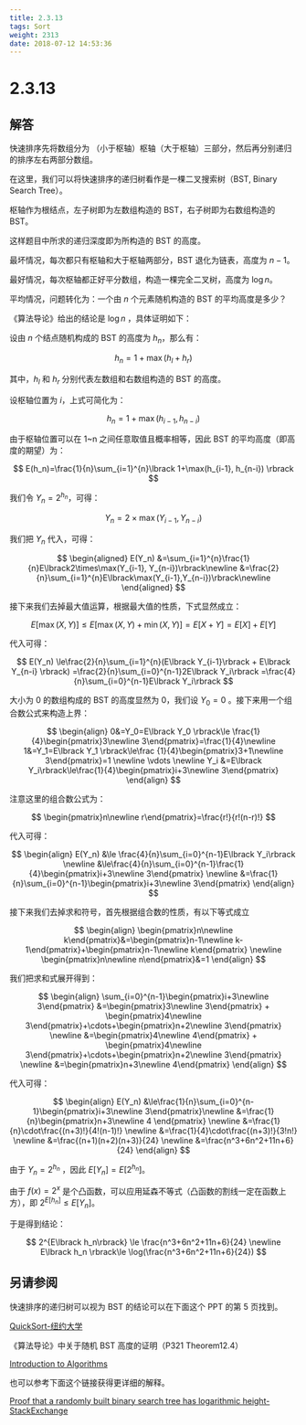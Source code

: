 ```yaml
---
title: 2.3.13
tags: Sort
weight: 2313
date: 2018-07-12 14:53:36
---
```


# 2.3.13

## 解答

快速排序先将数组分为 （小于枢轴）枢轴（大于枢轴）三部分，然后再分别递归的排序左右两部分数组。

在这里，我们可以将快速排序的递归树看作是一棵二叉搜索树（BST, Binary Search Tree）。

枢轴作为根结点，左子树即为左数组构造的 BST，右子树即为右数组构造的 BST。

这样题目中所求的递归深度即为所构造的 BST 的高度。

最坏情况，每次都只有枢轴和大于枢轴两部分，BST 退化为链表，高度为 $n-1$。

最好情况，每次枢轴都正好平分数组，构造一棵完全二叉树，高度为 $\log n$。

平均情况，问题转化为：一个由 $n$ 个元素随机构造的 BST 的平均高度是多少？

《算法导论》给出的结论是 $\log n$ ，具体证明如下：

设由 $n$ 个结点随机构成的 BST 的高度为 $h_n$，那么有：

$$
h_n=1+\max(h_{l}+h_{r})
$$

其中，$h_l$ 和 $h_r$ 分别代表左数组和右数组构造的 BST 的高度。

设枢轴位置为 $i$，上式可简化为：

$$
h_n=1+\max(h_{i-1}, h_{n-i})
$$

由于枢轴位置可以在 1~n 之间任意取值且概率相等，因此 BST 的平均高度（即高度的期望）为：

$$
E(h_n)=\frac{1}{n}\sum_{i=1}^{n}\lbrack 1+\max(h_{i-1}, h_{n-i}) \rbrack
$$

我们令 $Y_n=2^{h_n}$，可得：

$$
Y_n=2\times\max(Y_{i-1},Y_{n-i})
$$

我们把 $Y_n$ 代入，可得：

$$
\begin{aligned}
E(Y_n)
&=\sum_{i=1}^{n}\frac{1}{n}E\lbrack2\times\max(Y_{i-1}, Y_{n-i})\rbrack\newline 
&=\frac{2}{n}\sum_{i=1}^{n}E\lbrack\max(Y_{i-1},Y_{n-i})\rbrack\newline 
\end{aligned}
$$

接下来我们去掉最大值运算，根据最大值的性质，下式显然成立：

$$
E\lbrack\max(X,Y)\rbrack\le E\lbrack\max(X,Y)+\min(X,Y)\rbrack=E\lbrack X+Y\rbrack=E\lbrack X\rbrack+E\lbrack Y\rbrack
$$

代入可得：

$$
E(Y_n)
\le\frac{2}{n}\sum_{i=1}^{n}(E\lbrack Y_{i-1}\rbrack + E\lbrack Y_{n-i} \rbrack)
=\frac{2}{n}\sum_{i=0}^{n-1}2E\lbrack Y_i\rbrack
=\frac{4}{n}\sum_{i=0}^{n-1}E\lbrack Y_i\rbrack
$$

大小为 0 的数组构成的 BST 的高度显然为 0，我们设 $Y_0=0$ 。接下来用一个组合数公式来构造上界：

$$
\begin{align}
0&=Y_0=E\lbrack Y_0 \rbrack\le \frac{1}{4}\begin{pmatrix}3\newline 3\end{pmatrix}=\frac{1}{4}\newline 
1&=Y_1=E\lbrack Y_1 \rbrack\le\frac {1}{4}\begin{pmatrix}3+1\newline 3\end{pmatrix}=1 \newline 
\vdots \newline 
Y_i &=E\lbrack Y_i\rbrack\le\frac{1}{4}\begin{pmatrix}i+3\newline 3\end{pmatrix}
\end{align}
$$

注意这里的组合数公式为：

$$
\begin{pmatrix}n\newline r\end{pmatrix}=\frac{r!}{r!(n-r)!}
$$

代入可得：

$$
\begin{align}
E(Y_n) &\le \frac{4}{n}\sum_{i=0}^{n-1}E\lbrack Y_i\rbrack \newline 
&\le\frac{4}{n}\sum_{i=0}^{n-1}\frac{1}{4}\begin{pmatrix}i+3\newline 3\end{pmatrix} \newline 
&=\frac{1}{n}\sum_{i=0}^{n-1}\begin{pmatrix}i+3\newline 3\end{pmatrix}
\end{align}
$$

接下来我们去掉求和符号，首先根据组合数的性质，有以下等式成立

$$
\begin{align}
\begin{pmatrix}n\newline k\end{pmatrix}&=\begin{pmatrix}n-1\newline k-1\end{pmatrix}+\begin{pmatrix}n-1\newline k\end{pmatrix} \newline 
\begin{pmatrix}n\newline n\end{pmatrix}&=1
\end{align}
$$

我们把求和式展开得到：

$$
\begin{align}
\sum_{i=0}^{n-1}\begin{pmatrix}i+3\newline 3\end{pmatrix}
&=\begin{pmatrix}3\newline 3\end{pmatrix} + \begin{pmatrix}4\newline 3\end{pmatrix}+\cdots+\begin{pmatrix}n+2\newline 3\end{pmatrix} \newline 
&=\begin{pmatrix}4\newline 4\end{pmatrix} + \begin{pmatrix}4\newline 3\end{pmatrix}+\cdots+\begin{pmatrix}n+2\newline 3\end{pmatrix} \newline 
&=\begin{pmatrix}n+3\newline 4\end{pmatrix}
\end{align}
$$

代入可得：

$$
\begin{align}
E(Y_n) &\le\frac{1}{n}\sum_{i=0}^{n-1}\begin{pmatrix}i+3\newline 3\end{pmatrix}\newline 
&=\frac{1}{n}\begin{pmatrix}n+3\newline 4 \end{pmatrix} \newline 
&=\frac{1}{n}\cdot\frac{(n+3)!}{4!(n-1)!} \newline 
&=\frac{1}{4}\cdot\frac{(n+3)!}{3!n!} \newline 
&=\frac{(n+1)(n+2)(n+3)}{24} \newline 
&=\frac{n^3+6n^2+11n+6}{24}
\end{align}
$$

由于 $Y_n=2^{h_n}$ ，因此 $E\lbrack Y_n \rbrack=E\lbrack 2^{h_n} \rbrack$。

由于 $f(x)=2^x$ 是个凸函数，可以应用延森不等式（凸函数的割线一定在函数上方），即 $2^{E\lbrack h_n\rbrack}\le E\lbrack Y_n\rbrack$。

于是得到结论：

$$
2^{E\lbrack h_n\rbrack} \le \frac{n^3+6n^2+11n+6}{24} \newline 
E\lbrack h_n \rbrack\le \log(\frac{n^3+6n^2+11n+6}{24})
$$

## 另请参阅

快速排序的递归树可以视为 BST 的结论可以在下面这个 PPT 的第 5 页找到。

[QuickSort-纽约大学](https://cs.nyu.edu/courses/spring18/CSCI-UA.0310-001/qsort.pdf)

《算法导论》中关于随机 BST 高度的证明（P321 Theorem12.4）

[Introduction to Algorithms](http://bayanbox.ir/view/4177858657730907268/introduction-to-algorithms-3rd-edition.pdf)

也可以参考下面这个链接获得更详细的解释。

[Proof that a randomly built binary search tree has logarithmic height-StackExchange](https://cs.stackexchange.com/questions/6342/proof-that-a-randomly-built-binary-search-tree-has-logarithmic-height)
